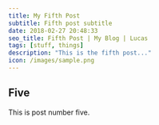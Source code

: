```yaml
---
title: My Fifth Post
subtitle: Fifth post subtitle
date: 2018-02-27 20:48:33
seo_title: Fifth Post | My Blog | Lucas  
tags: [stuff, things]
description: "This is the fifth post..."
icon: /images/sample.png
---
```


## Five

This is post number five.
